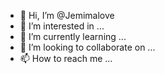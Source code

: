 - 👋 Hi, I’m @Jemimalove
- 👀 I’m interested in ...
- 🌱 I’m currently learning ...
- 💞️ I’m looking to collaborate on ...
- 📫 How to reach me ...

<!---
Jemimalove/Jemimalove is a ✨ special ✨ repository because its `README.md` (this file) appears on your GitHub profile.
You can click the Preview link to take a look at your changes.
My first readme
Hello world
hi baby
